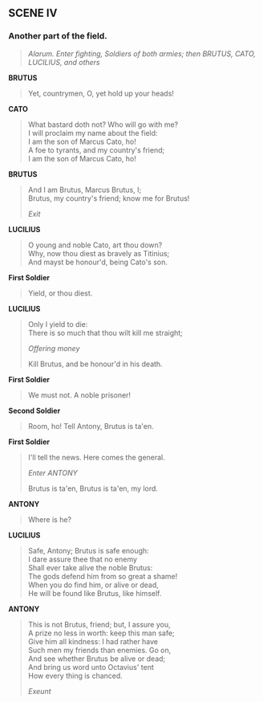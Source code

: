 ## SCENE IV

### Another part of the field.

> *Alarum. Enter fighting, Soldiers of both armies; then BRUTUS, CATO,
> LUCILIUS, and others*

<span id="speech1">**BRUTUS**</span>

> <span id="5.4.1">Yet, countrymen, O, yet hold up your heads!</span>  

<span id="speech2">**CATO**</span>

> <span id="5.4.2">What bastard doth not? Who will go with me?</span>  
> <span id="5.4.3">I will proclaim my name about the field:</span>  
> <span id="5.4.4">I am the son of Marcus Cato, ho!</span>  
> <span id="5.4.5">A foe to tyrants, and my country's friend;</span>  
> <span id="5.4.6">I am the son of Marcus Cato, ho!</span>  

<span id="speech3">**BRUTUS**</span>

> <span id="5.4.7">And I am Brutus, Marcus Brutus, I;</span>  
> <span id="5.4.8">Brutus, my country's friend; know me for
> Brutus!</span>  
>
> *Exit*

<span id="speech4">**LUCILIUS**</span>

> <span id="5.4.9">O young and noble Cato, art thou down?</span>  
> <span id="5.4.10">Why, now thou diest as bravely as Titinius;</span>  
> <span id="5.4.11">And mayst be honour'd, being Cato's son.</span>  

<span id="speech5">**First Soldier**</span>

> <span id="5.4.12">Yield, or thou diest.</span>  

<span id="speech6">**LUCILIUS**</span>

> <span id="5.4.13">Only I yield to die:</span>  
> <span id="5.4.14">There is so much that thou wilt kill me
> straight;</span>  
>
> *Offering money*
>
> <span id="5.4.15">Kill Brutus, and be honour'd in his death.</span>  

<span id="speech7">**First Soldier**</span>

> <span id="5.4.16">We must not. A noble prisoner!</span>  

<span id="speech8">**Second Soldier**</span>

> <span id="5.4.17">Room, ho! Tell Antony, Brutus is ta'en.</span>  

<span id="speech9">**First Soldier**</span>

> <span id="5.4.18">I'll tell the news. Here comes the general.</span>  
>
> *Enter ANTONY*
>
> <span id="5.4.19">Brutus is ta'en, Brutus is ta'en, my lord.</span>  

<span id="speech10">**ANTONY**</span>

> <span id="5.4.20">Where is he?</span>  

<span id="speech11">**LUCILIUS**</span>

> <span id="5.4.21">Safe, Antony; Brutus is safe enough:</span>  
> <span id="5.4.22">I dare assure thee that no enemy</span>  
> <span id="5.4.23">Shall ever take alive the noble Brutus:</span>  
> <span id="5.4.24">The gods defend him from so great a shame!</span>  
> <span id="5.4.25">When you do find him, or alive or dead,</span>  
> <span id="5.4.26">He will be found like Brutus, like himself.</span>  

<span id="speech12">**ANTONY**</span>

> <span id="5.4.27">This is not Brutus, friend; but, I assure
> you,</span>  
> <span id="5.4.28">A prize no less in worth: keep this man
> safe;</span>  
> <span id="5.4.29">Give him all kindness: I had rather have</span>  
> <span id="5.4.30">Such men my friends than enemies. Go on,</span>  
> <span id="5.4.31">And see whether Brutus be alive or dead;</span>  
> <span id="5.4.32">And bring us word unto Octavius' tent</span>  
> <span id="5.4.33">How every thing is chanced.</span>  
>
> *Exeunt*

